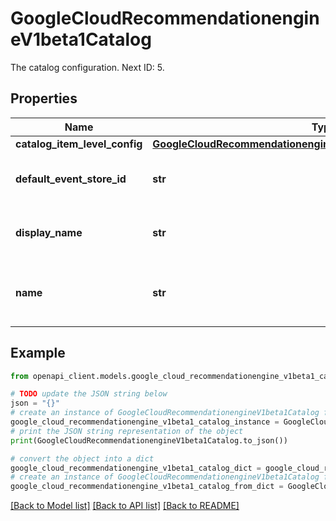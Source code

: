 # GoogleCloudRecommendationengineV1beta1Catalog

The catalog configuration. Next ID: 5.

## Properties

Name | Type | Description | Notes
------------ | ------------- | ------------- | -------------
**catalog_item_level_config** | [**GoogleCloudRecommendationengineV1beta1CatalogItemLevelConfig**](GoogleCloudRecommendationengineV1beta1CatalogItemLevelConfig.md) |  | [optional] 
**default_event_store_id** | **str** | Required. The ID of the default event store. | [optional] 
**display_name** | **str** | Required. The catalog display name. | [optional] 
**name** | **str** | The fully qualified resource name of the catalog. | [optional] 

## Example

```python
from openapi_client.models.google_cloud_recommendationengine_v1beta1_catalog import GoogleCloudRecommendationengineV1beta1Catalog

# TODO update the JSON string below
json = "{}"
# create an instance of GoogleCloudRecommendationengineV1beta1Catalog from a JSON string
google_cloud_recommendationengine_v1beta1_catalog_instance = GoogleCloudRecommendationengineV1beta1Catalog.from_json(json)
# print the JSON string representation of the object
print(GoogleCloudRecommendationengineV1beta1Catalog.to_json())

# convert the object into a dict
google_cloud_recommendationengine_v1beta1_catalog_dict = google_cloud_recommendationengine_v1beta1_catalog_instance.to_dict()
# create an instance of GoogleCloudRecommendationengineV1beta1Catalog from a dict
google_cloud_recommendationengine_v1beta1_catalog_from_dict = GoogleCloudRecommendationengineV1beta1Catalog.from_dict(google_cloud_recommendationengine_v1beta1_catalog_dict)
```
[[Back to Model list]](../README.md#documentation-for-models) [[Back to API list]](../README.md#documentation-for-api-endpoints) [[Back to README]](../README.md)


